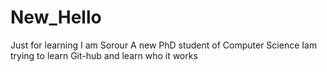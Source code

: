 # New_Hello
Just for learning
I am Sorour
A new PhD student of Computer Science
Iam trying to learn Git-hub and learn who it works

